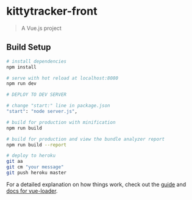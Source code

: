 # kittytracker-front

> A Vue.js project

## Build Setup

``` bash
# install dependencies
npm install

# serve with hot reload at localhost:8080
npm run dev

# DEPLOY TO DEV SERVER

# change "start:" line in package.json
"start": "node server.js",

# build for production with minification
npm run build

# build for production and view the bundle analyzer report
npm run build --report

# deploy to heroku
git aa
git cm "your message"
git push heroku master
```

For a detailed explanation on how things work, check out the [guide](http://vuejs-templates.github.io/webpack/) and [docs for vue-loader](http://vuejs.github.io/vue-loader).
